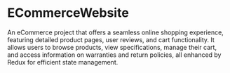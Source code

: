 # ECommerceWebsite
 An eCommerce project that offers a seamless online shopping experience, featuring detailed product pages, user reviews, and cart functionality. It allows users to browse products, view specifications, manage their cart, and access information on warranties and return policies, all enhanced by Redux for efficient state management.
